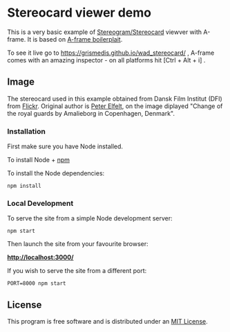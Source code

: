 # Stereocard viewer demo
This is a very basic example of [Stereogram/Stereocard](https://en.wikipedia.org/wiki/Stereoscopy) viewver with A-frame. It is based on [A-frame boilerplait](https://github.com/aframevr/aframe-boilerplate). 

To see it live go to https://grismedis.github.io/wad_stereocard/ , A-frame comes with an amazing inspector - on all platforms hit [Ctrl + Alt + i] .

## Image
The stereocard used in this example obtained from Dansk Film Institut (DFI) from [Flickr](https://www.flickr.com/photos/36461985@N08/albums/72157630126687930). Original author is [Peter Elfelt](https://en.wikipedia.org/wiki/Peter_Elfelt), on the image diplayed "Change of the royal guards by Amalieborg in Copenhagen, Denmark".

### Installation

First make sure you have Node installed.

To install Node + [npm](https://www.npmjs.com)

To install the Node dependencies:

    npm install


### Local Development

To serve the site from a simple Node development server:

    npm start

Then launch the site from your favourite browser:

[__http://localhost:3000/__](http://localhost:3000/)

If you wish to serve the site from a different port:

    PORT=8000 npm start


## License

This program is free software and is distributed under an [MIT License](LICENSE).

